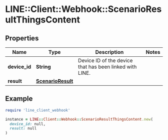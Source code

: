 # LINE::Client::Webhook::ScenarioResultThingsContent

## Properties

| Name | Type | Description | Notes |
| ---- | ---- | ----------- | ----- |
| **device_id** | **String** | Device ID of the device that has been linked with LINE. |  |
| **result** | [**ScenarioResult**](ScenarioResult.md) |  |  |

## Example

```ruby
require 'line_client_webhook'

instance = LINE::Client::Webhook::ScenarioResultThingsContent.new(
  device_id: null,
  result: null
)
```

